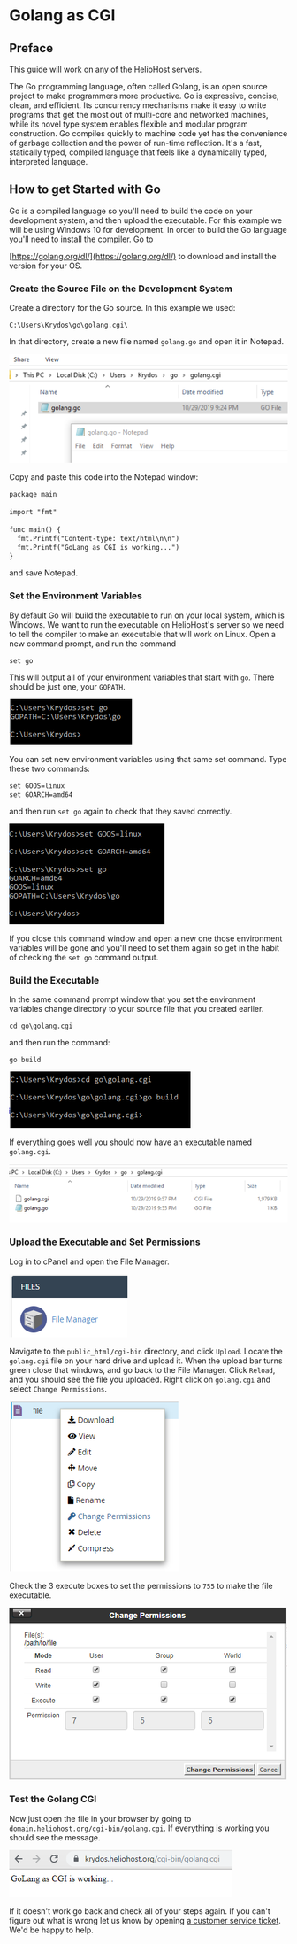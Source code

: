 # Golang as CGI

## Preface

This guide will work on any of the HelioHost servers.

The Go programming language, often called Golang, is an open source project to make programmers more productive. Go is expressive, concise, clean, and efficient. Its concurrency mechanisms make it easy to write programs that get the most out of multi-core and networked machines, while its novel type system enables flexible and modular program construction. Go compiles quickly to machine code yet has the convenience of garbage collection and the power of run-time reflection. It's a fast, statically typed, compiled language that feels like a dynamically typed, interpreted language.

## How to get Started with Go

Go is a compiled language so you'll need to build the code on your development system, and then upload the executable. For this example we will be using Windows 10 for development. In order to build the Go language you'll need to install the compiler. Go to

[https://golang.org/dl/](https://golang.org/dl/) to download and install the version for your OS.

### Create the Source File on the Development System

Create a directory for the Go source. In this example we used:

```text
C:\Users\Krydos\go\golang.cgi\
```

In that directory, create a new file named `golang.go` and open it in Notepad.

![](../.gitbook/assets/golang_notepad.png)

Copy and paste this code into the Notepad window:

```text
package main

import "fmt"

func main() {
  fmt.Printf("Content-type: text/html\n\n")
  fmt.Printf("GoLang as CGI is working...")
}
```

and save Notepad.

### Set the Environment Variables

By default Go will build the executable to run on your local system, which is Windows. We want to run the executable on HelioHost's server so we need to tell the compiler to make an executable that will work on Linux. Open a new command prompt, and run the command

```text
set go
```

This will output all of your environment variables that start with `go`. There should be just one, your `GOPATH`.

![](../.gitbook/assets/set_go.png)

You can set new environment variables using that same set command. Type these two commands:

```text
set GOOS=linux
set GOARCH=amd64
```

and then run `set go` again to check that they saved correctly.

![](../.gitbook/assets/goos_goarch.png)

If you close this command window and open a new one those environment variables will be gone and you'll need to set them again so get in the habit of checking the `set go` command output.

### Build the Executable

In the same command prompt window that you set the environment variables change directory to your source file that you created earlier.

```text
cd go\golang.cgi
```

and then run the command:

```text
go build
```

![](../.gitbook/assets/go_build.png)

If everything goes well you should now have an executable named `golang.cgi`.

![](../.gitbook/assets/golang_compiled.png)

### Upload the Executable and Set Permissions

Log in to cPanel and open the File Manager.

![](../.gitbook/assets/file_manager.png)

Navigate to the `public_html/cgi-bin` directory, and click `Upload`. Locate the `golang.cgi` file on your hard drive and upload it. When the upload bar turns green close that windows, and go back to the File Manager. Click `Reload`, and you should see the file you uploaded. Right click on `golang.cgi` and select `Change Permissions`.

![](../.gitbook/assets/change_permissions.png)

Check the 3 execute boxes to set the permissions to `755` to make the file executable.

![](../.gitbook/assets/755_permissions.png)

### Test the Golang CGI

Now just open the file in your browser by going to `domain.heliohost.org/cgi-bin/golang.cgi`. If everything is working you should see the message.

![](../.gitbook/assets/golang_working.png)

If it doesn't work go back and check all of your steps again. If you can't figure out what is wrong let us know by opening [a customer service ticket](https://www.helionet.org/index/forum/45-customer-service/). We'd be happy to help.

